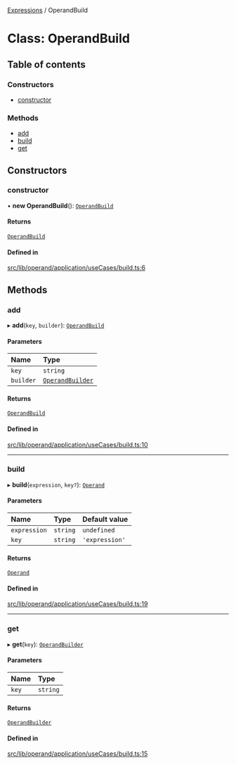 [Expressions](../README.md) / OperandBuild

# Class: OperandBuild

## Table of contents

### Constructors

- [constructor](OperandBuild.md#constructor)

### Methods

- [add](OperandBuild.md#add)
- [build](OperandBuild.md#build)
- [get](OperandBuild.md#get)

## Constructors

### constructor

• **new OperandBuild**(): [`OperandBuild`](OperandBuild.md)

#### Returns

[`OperandBuild`](OperandBuild.md)

#### Defined in

[src/lib/operand/application/useCases/build.ts:6](https://github.com/FlavioLionelRita/3xpr/blob/ec38cc3/src/lib/operand/application/useCases/build.ts#L6)

## Methods

### add

▸ **add**(`key`, `builder`): [`OperandBuild`](OperandBuild.md)

#### Parameters

| Name | Type |
| :------ | :------ |
| `key` | `string` |
| `builder` | [`OperandBuilder`](../interfaces/OperandBuilder.md) |

#### Returns

[`OperandBuild`](OperandBuild.md)

#### Defined in

[src/lib/operand/application/useCases/build.ts:10](https://github.com/FlavioLionelRita/3xpr/blob/ec38cc3/src/lib/operand/application/useCases/build.ts#L10)

___

### build

▸ **build**(`expression`, `key?`): [`Operand`](Operand.md)

#### Parameters

| Name | Type | Default value |
| :------ | :------ | :------ |
| `expression` | `string` | `undefined` |
| `key` | `string` | `'expression'` |

#### Returns

[`Operand`](Operand.md)

#### Defined in

[src/lib/operand/application/useCases/build.ts:19](https://github.com/FlavioLionelRita/3xpr/blob/ec38cc3/src/lib/operand/application/useCases/build.ts#L19)

___

### get

▸ **get**(`key`): [`OperandBuilder`](../interfaces/OperandBuilder.md)

#### Parameters

| Name | Type |
| :------ | :------ |
| `key` | `string` |

#### Returns

[`OperandBuilder`](../interfaces/OperandBuilder.md)

#### Defined in

[src/lib/operand/application/useCases/build.ts:15](https://github.com/FlavioLionelRita/3xpr/blob/ec38cc3/src/lib/operand/application/useCases/build.ts#L15)
